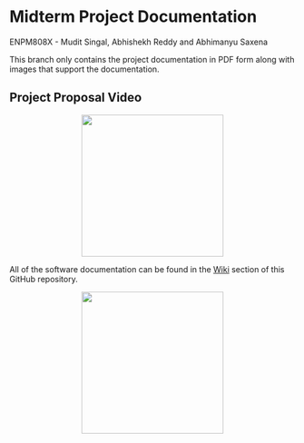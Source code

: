 # Midterm Project Documentation

ENPM808X - Mudit Singal, Abhishekh Reddy and Abhimanyu Saxena

This branch only contains the project documentation in PDF form along with images that support the documentation.

## Project Proposal Video

<!-- <a href="http://www.youtube.com/watch?feature=player_embedded&v=YOUTUBE_VIDEO_ID_HERE
" target="_blank"><img src="http://img.youtube.com/vi/YOUTUBE_VIDEO_ID_HERE/0.jpg"
alt="IMAGE ALT TEXT HERE" width="240" height="180" border="10" /></a> -->

<p align="center" href="http://www.youtube.com/watch?feature=player_embedded&v=22xqcIjlW_w"><img src="http://img.youtube.com/vi/22xqcIjlW_w/0.jpg" height="250"></p>

All of the software documentation can be found in the [Wiki](https://github.com/armgits/808x-midterm/wiki) section of this GitHub repository.

<p align="center"><img src="https://media.tenor.com/7dpibk53rfsAAAAC/homer-the-simpsons.gif" height="250"></p>
